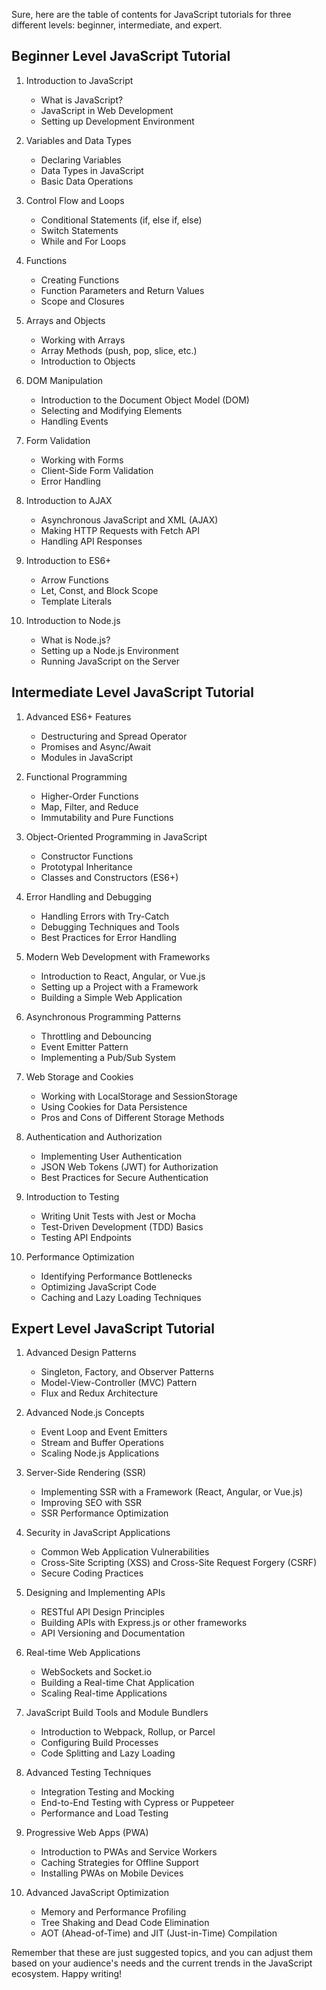 Sure, here are the table of contents for JavaScript tutorials for three different levels: beginner, intermediate, and expert.

## Beginner Level JavaScript Tutorial

1. Introduction to JavaScript
   - What is JavaScript?
   - JavaScript in Web Development
   - Setting up Development Environment

2. Variables and Data Types
   - Declaring Variables
   - Data Types in JavaScript
   - Basic Data Operations

3. Control Flow and Loops
   - Conditional Statements (if, else if, else)
   - Switch Statements
   - While and For Loops

4. Functions
   - Creating Functions
   - Function Parameters and Return Values
   - Scope and Closures

5. Arrays and Objects
   - Working with Arrays
   - Array Methods (push, pop, slice, etc.)
   - Introduction to Objects

6. DOM Manipulation
   - Introduction to the Document Object Model (DOM)
   - Selecting and Modifying Elements
   - Handling Events

7. Form Validation
   - Working with Forms
   - Client-Side Form Validation
   - Error Handling

8. Introduction to AJAX
   - Asynchronous JavaScript and XML (AJAX)
   - Making HTTP Requests with Fetch API
   - Handling API Responses

9. Introduction to ES6+
   - Arrow Functions
   - Let, Const, and Block Scope
   - Template Literals

10. Introduction to Node.js
    - What is Node.js?
    - Setting up a Node.js Environment
    - Running JavaScript on the Server

## Intermediate Level JavaScript Tutorial

1. Advanced ES6+ Features
   - Destructuring and Spread Operator
   - Promises and Async/Await
   - Modules in JavaScript

2. Functional Programming
   - Higher-Order Functions
   - Map, Filter, and Reduce
   - Immutability and Pure Functions

3. Object-Oriented Programming in JavaScript
   - Constructor Functions
   - Prototypal Inheritance
   - Classes and Constructors (ES6+)

4. Error Handling and Debugging
   - Handling Errors with Try-Catch
   - Debugging Techniques and Tools
   - Best Practices for Error Handling

5. Modern Web Development with Frameworks
   - Introduction to React, Angular, or Vue.js
   - Setting up a Project with a Framework
   - Building a Simple Web Application

6. Asynchronous Programming Patterns
   - Throttling and Debouncing
   - Event Emitter Pattern
   - Implementing a Pub/Sub System

7. Web Storage and Cookies
   - Working with LocalStorage and SessionStorage
   - Using Cookies for Data Persistence
   - Pros and Cons of Different Storage Methods

8. Authentication and Authorization
   - Implementing User Authentication
   - JSON Web Tokens (JWT) for Authorization
   - Best Practices for Secure Authentication

9. Introduction to Testing
   - Writing Unit Tests with Jest or Mocha
   - Test-Driven Development (TDD) Basics
   - Testing API Endpoints

10. Performance Optimization
    - Identifying Performance Bottlenecks
    - Optimizing JavaScript Code
    - Caching and Lazy Loading Techniques

## Expert Level JavaScript Tutorial

1. Advanced Design Patterns
   - Singleton, Factory, and Observer Patterns
   - Model-View-Controller (MVC) Pattern
   - Flux and Redux Architecture

2. Advanced Node.js Concepts
   - Event Loop and Event Emitters
   - Stream and Buffer Operations
   - Scaling Node.js Applications

3. Server-Side Rendering (SSR)
   - Implementing SSR with a Framework (React, Angular, or Vue.js)
   - Improving SEO with SSR
   - SSR Performance Optimization

4. Security in JavaScript Applications
   - Common Web Application Vulnerabilities
   - Cross-Site Scripting (XSS) and Cross-Site Request Forgery (CSRF)
   - Secure Coding Practices

5. Designing and Implementing APIs
   - RESTful API Design Principles
   - Building APIs with Express.js or other frameworks
   - API Versioning and Documentation

6. Real-time Web Applications
   - WebSockets and Socket.io
   - Building a Real-time Chat Application
   - Scaling Real-time Applications

7. JavaScript Build Tools and Module Bundlers
   - Introduction to Webpack, Rollup, or Parcel
   - Configuring Build Processes
   - Code Splitting and Lazy Loading

8. Advanced Testing Techniques
   - Integration Testing and Mocking
   - End-to-End Testing with Cypress or Puppeteer
   - Performance and Load Testing

9. Progressive Web Apps (PWA)
   - Introduction to PWAs and Service Workers
   - Caching Strategies for Offline Support
   - Installing PWAs on Mobile Devices

10. Advanced JavaScript Optimization
    - Memory and Performance Profiling
    - Tree Shaking and Dead Code Elimination
    - AOT (Ahead-of-Time) and JIT (Just-in-Time) Compilation

Remember that these are just suggested topics, and you can adjust them based on your audience's needs and the current trends in the JavaScript ecosystem. Happy writing!